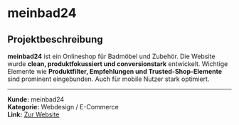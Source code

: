 # meinbad24

## Projektbeschreibung

**meinbad24** ist ein Onlineshop für Badmöbel und Zubehör. Die Website wurde **clean, produktfokussiert und conversionstark** entwickelt. Wichtige Elemente wie **Produktfilter, Empfehlungen und Trusted-Shop-Elemente** sind prominent eingebunden. Auch für mobile Nutzer stark optimiert.

---

**Kunde:** meinbad24  
**Kategorie:** Webdesign / E-Commerce  
**Link:** [Zur Website](#)